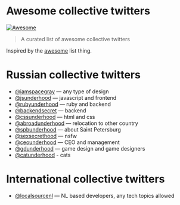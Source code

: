 # Awesome collective twitters

[![Awesome][awesome-image]][awesome-url]

> A curated list of awesome collective twitters

Inspired by the [awesome][awesome-url] list thing.

# Russian collective twitters

* [@iamspacegray](https://twitter.com/iamspacegray) — any type of design
* [@jsunderhood](https://twitter.com/jsunderhood) — javascript and frontend
* [@rubyunderhood](https://twitter.com/rubyunderhood) — ruby and backend
* [@backendsecret](https://twitter.com/backendsecret) — backend
* [@cssunderhood](https://twitter.com/cssunderhood) — html and css
* [@abroadunderhood](https://twitter.com/abroadunderhood) — relocation to other country
* [@spbunderhood](https://twitter.com/spbunderhood) — about Saint Petersburg
* [@sexsecrethood](https://twitter.com/sexsecrethood) — nsfw
* [@ceounderhood](https://twitter.com/ceounderhood) — CEO and management
* [@gdunderhood](https://twitter.com/gdunderhood) — game design and game designers
* [@catunderhood](https://twitter.com/catunderhood) - cats

# International collective twitters
* [@localsourcenl](https://twitter.com/localsourcenl) — NL based developers, any tech topics allowed

[awesome-url]: https://github.com/sindresorhus/awesome
[awesome-image]: https://cdn.rawgit.com/sindresorhus/awesome/d7305f38d29fed78fa85652e3a63e154dd8e8829/media/badge.svg
